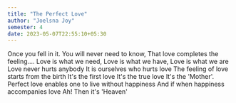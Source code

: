```yaml
---
title: "The Perfect Love"
author: "Joelsna Joy"
semester: 4
date: 2023-05-07T22:55:10+05:30
---
```


Once you fell in it.
You will never need to know,
That love completes the feeling....
Love is what we need,
Love is what we have,
Love is what we are
Love never hurts anybody
It is ourselves who hurts love
The feeling of love starts from the birth
It's the first love
It's the true love
It's the 'Mother'.
Perfect love enables one to live without happiness
And if when happiness accompanies love
Ah! Then it's 'Heaven'

